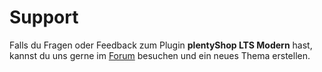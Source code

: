 # Support

Falls du Fragen oder Feedback zum Plugin **plentyShop LTS Modern** hast, kannst du uns gerne im [Forum](https://forum.plentymarkets.com/c/plentyshop/plentyshop-lts-modern/826) besuchen und ein neues Thema erstellen.
